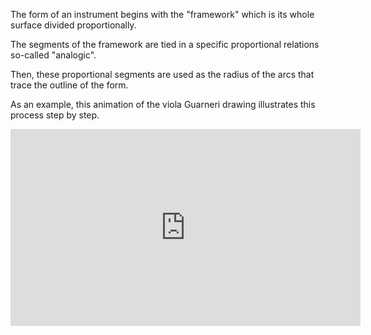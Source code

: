 The form of an instrument begins with the "framework" which is its whole surface divided proportionally.

The segments of the framework are tied in a specific proportional relations so-called "analogic".

Then, these proportional segments are used as the radius of the arcs that trace the outline of the form.

As an example, this animation of the viola Guarneri drawing illustrates this process step by step.

<iframe width="560" height="315" src="https://www.youtube.com/embed/7KwaoCLqXa0" frameborder="0" allow="accelerometer; autoplay; encrypted-media; gyroscope; picture-in-picture" allowfullscreen></iframe>
